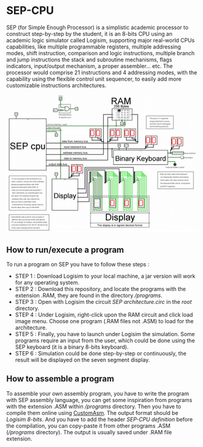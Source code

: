 # SEP-CPU
SEP (for Simple Enough Processor) is a simplistic academic processor to construct step-by-step by the student, it is an 8-bits CPU using an academic logic simulator called Logisim, supporting major real-world CPUs capabilities, like multiple programmable registers, multiple addressing modes, shift instruction, comparison and logic instructions, multiple branch and jump instructions the stack and subroutine mechanisms, flags indicators, input/output mechanism, a proper assembler... etc. The processor would comprise 21 instructions and 4 addressing modes, with the capability using the flexible control unit sequencer, to easily add more customizable instructions architectures.

![SEP image](https://github.com/kara-abdelaziz/SEP-CPU/blob/main/SEP-CPU.png)

## How to run/execute a program
To run a program on SEP you have to follow these steps :

* STEP 1 : Download Logisim to your local machine, a jar version will work for any operating system.
* STEP 2 : Download this repository, and locate the programs with the extension .RAM, they are found in the directory */programs*.
* STEP 3 : Open with Logisim the circuit *SEP architecture.circ* in the *root* directory.
* STEP 4 : Under Logisim, right-click upon the RAM circuit and click load image menu. Choose one program (.RAM files not .ASM) to load for the architecture.
* STEP 5 : Finally, you have to launch under Logisim the simulation. Some programs require an input from the user, which could be done using the SEP keyboard (it is a binary 8-bits keyboard).
* STEP 6 : Simulation could be done step-by-step or continuously, the result will be displayed on the seven segment display.

## How to assemble a program
To assemble your own assembly program, you have to write the program with SEP assembly language, you can get some inspiration from programs with the extension .ASM within */programs* directory. Then you have to compile them online using [CustomAsm](https://hlorenzi.github.io/customasm/web/). The output format should be *Logisim 8-bits*. And you have to add the header *SEP-CPU definition* before the compilation, you can copy-paste it from other programs .ASM (*/programs* directory). The output is usually saved under .RAM file extension.
